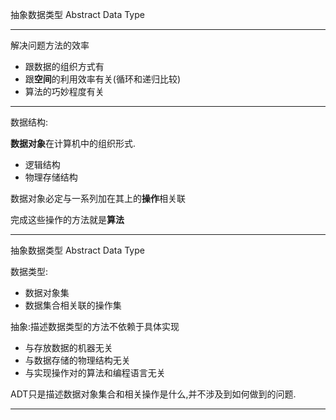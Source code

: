 抽象数据类型 Abstract Data Type

---

解决问题方法的效率

- 跟数据的组织方式有
- 跟**空间**的利用效率有关(循环和递归比较)
- 算法的巧妙程度有关

---

数据结构:

**数据对象**在计算机中的组织形式.

- 逻辑结构
- 物理存储结构

数据对象必定与一系列加在其上的**操作**相关联

完成这些操作的方法就是**算法**

---

抽象数据类型 Abstract Data Type

数据类型:

- 数据对象集
- 数据集合相关联的操作集

抽象:描述数据类型的方法不依赖于具体实现

- 与存放数据的机器无关
- 与数据存储的物理结构无关
- 与实现操作对的算法和编程语言无关

ADT只是描述数据对象集合和相关操作是什么,并不涉及到如何做到的问题.

---



